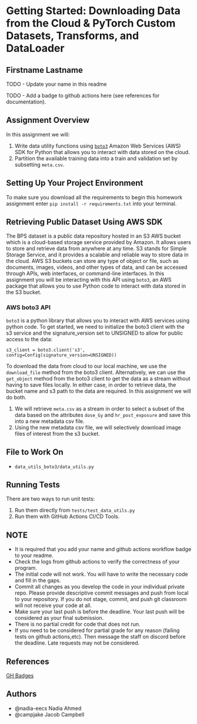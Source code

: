 # Getting Started: Downloading Data from the Cloud & PyTorch Custom Datasets, Transforms, and DataLoader
## Firstname Lastname
TODO - Update your name in this readme

TODO - Add a badge to github actions here (see references for documentation).

## Assignment Overview
In this assignment we will:
1. Write data utility functions using [`boto3`](https://boto3.amazonaws.com/v1/documentation/api/latest/guide/quickstart.html) Amazon Web Services (AWS) SDK for Python that allows you to interact with data stored on the cloud.
2. Partition the available training data into a train and validation set by subsetting `meta.csv`.

## Setting Up Your Project Environment
To make sure you download all the requirements to begin this homework assignment enter `pip install -r requirements.txt` into your terminal.


## Retrieving Public Dataset Using AWS SDK
The BPS dataset is a public data repository hosted in an S3 AWS bucket which is a cloud-based storage service provided by Amazon. It allows users to store and retrieve data from anywhere at any time. S3 stands for Simple Storage Service, and it provides a scalable and reliable way to store data in the cloud. AWS S3 buckets can store any type of object or file, such as documents, images, videos, and other types of data, and can be accessed through APIs, web interfaces, or command-line interfaces. In this assignment you will be interacting with this API using `boto3`, an AWS package that allows you to use Python code to interact with data stored in the S3 bucket.

### AWS boto3 API
`boto3` is a python library that allows you to interact with AWS services using python code. To get started, we need to initialize the boto3 client with the s3 service and the signature_version set to UNSIGNED to allow for public access to the data:

`s3_client = boto3.client('s3', config=Config(signature_version=UNSIGNED))`

To download the data from cloud to our local machine, we use the `download_file` method from the boto3 client. Alternatively, we can use the `get_object` method from the boto3 client to get the data as a stream without having to save files locally. In either case, in order to retrieve data, the bucket name and s3 path to the data are required. In this assignment we will do both. 

1. We will retrieve `meta.csv` as a stream in order to select a subset of the data based on the attributes `dose_Gy` and `hr_post_exposure` and save this into a new metadata csv file.
2. Using the new metadata csv file, we will selectively download image files of interest from the s3 bucket.

## File to Work On
- `data_utils_boto3/data_utils.py`

## Running Tests
There are two ways to run unit tests:
1. Run them directly from `tests/test_data_utils.py`
2. Run them with GitHub Actions CI/CD Tools.

## NOTE
- It is required that you add your name and github actions workflow badge to your readme.
- Check the logs from github actions to verify the correctness of your program.
- The initial code will not work. You will have to write the necessary code and fill in the gaps.
- Commit all changes as you develop the code in your individual private repo. Please provide descriptive commit messages and push from local to your repository. If you do not stage, commit, and push git classroom will not receive your code at all.
- Make sure your last push is before the deadline. Your last push will be considered as your final submission.
- There is no partial credit for code that does not run.
- If you need to be considered for partial grade for any reason (failing tests on github actions,etc). Then message the staff on discord before the deadline. Late requests may not be considered.

## References
[GH Badges](https://docs.github.com/en/actions/monitoring-and-troubleshooting-workflows/adding-a-workflow-status-badge)

## Authors
- @nadia-eecs Nadia Ahmed
- @campjake Jacob Campbell